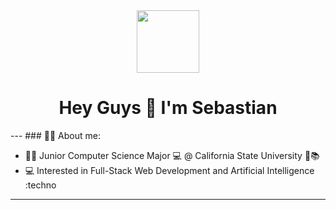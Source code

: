 <div id="header" align="center">
    <img src="https://media.giphy.com/media/ao9DUiTKH60XS/giphy.gif" width = "100">
</div>

<h1 align="center">Hey Guys 👋 I'm Sebastian</h1>
---
### 👨‍💻 About me:

- :student: Junior Computer Science Major 💻 @ California State University 🏫📚 
- :computer: Interested in Full-Stack Web Development and Artificial Intelligence :techno
---
